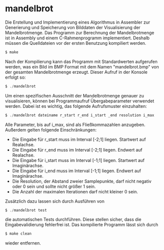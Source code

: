 # mandelbrot
Die Erstellung und Implementierung eines Algorithmus in Assembler zur Generierung und Speicherung von Bilddaten der Visualisierung der Mandelbrotmenge.
Das Programm zur Berechnung der Mandelbrotmenge ist in Assembly und einem C-Rahmenprogramm implementiert. Deshalb müssen die Quelldateien vor der ersten Benutzung kompiliert werden.
```C
$ make
```
Nach der Kompilierung kann das Programm mit Standardwerten aufgerufen werden, was ein Bild im BMP Format mit dem Namen "mandelbrot.bmp" von der gesamten Mandelbrotmenge erzeugt.
Dieser Aufruf in der Konsole erfolgt so:
```C
$ ./mandelbrot
```
Um einen spezifischen Ausschnitt der Mandelbrotmenge genauer zu visualisieren, können bei Programmaufruf Übergabeparameter verwendet werden. Dabei ist es wichtig, das folgende Aufrufsmuster einzuhalten:
```C
$ ./mandelbrot dateiname r_start r_end i_start _end resolution i_max
```
Alle Parameter, bis auf i_max, sind als Fließkommazahlen anzugeben. Außerdem gelten folgende Einschränkungen:
* Die Eingabe für r_start muss im Interval [-2;1] liegen. Startwert auf Realachse.
* Die Eingabe für r_end muss im Interval [-2;1] liegen. Endwert auf Realachse.
* Die Eingabe für i_start muss im Interval [-1;1] liegen. Startwert auf Imaginärachse.
* Die Eingabe für i_end muss im Interval [-1;1] liegen. Endwert auf Imaginärachse.
* Die Resolution, der Abstand zweier Samplepunkte, darf nicht negativ oder 0 sein und sollte nicht größer 1 sein.
* Die Anzahl der maximalen Iterationen darf nicht kleiner 0 sein.

Zusätzlich dazu lassen sich durch Ausführen von
```C
$ ./mandelbrot test
```
die automatischen Tests durchführen. Diese stellen sicher, dass die Eingabevalidierung fehlerfrei ist.
Das kompilierte Programm lässt sich durch
```C
$ make clean
```
wieder entfernen.
